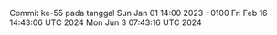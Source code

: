 Commit ke-55 pada tanggal Sun Jan 01 14:00 2023 +0100
Fri Feb 16 14:43:06 UTC 2024
Mon Jun  3 07:43:16 UTC 2024
